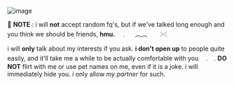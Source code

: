 ![image](https://i.ibb.co/D86Nvph/Untitled639-20241026231604.png)

🍙 **NOTE** : i will **not** accept random fq's, but if we've talked long enough and you think we should be friends, **hmu.**　﹒ 　︵︵　　𓏵

i will **only** talk about my interests if you ask. **i don't open up** to people quite easily, and it'll take me a while to be actually comfortable with you　 𓈒　𓈒
**DO NOT** flirt with me or use pet names on me, even if it is a joke. i will immediately hide you. i only allow _my partner_ for such.

